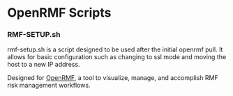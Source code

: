 # OpenRMF Scripts

### RMF-SETUP.sh

rmf-setup.sh is a script designed to be used after the initial openrmf pull.
It allows for basic configuration such as changing to ssl mode and moving the
host to a new IP address.

Designed for [OpenRMF](https://www.openrmf.io/), a tool to visualize, manage, and accomplish RMF risk management workflows.

